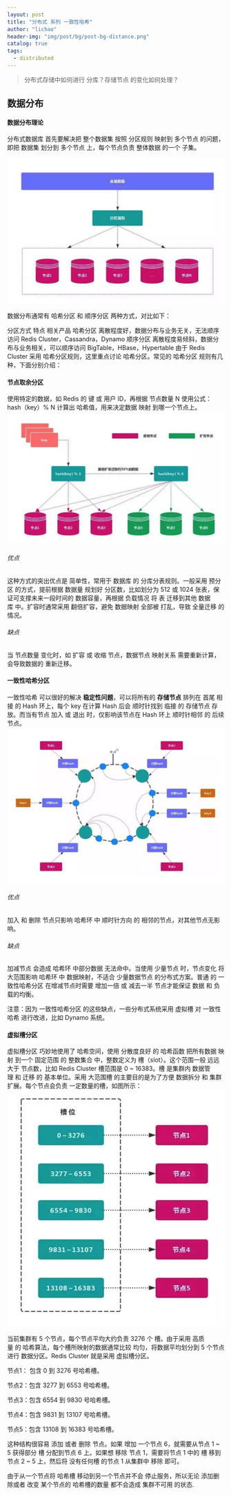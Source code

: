 ```yaml
---
layout: post
title: "分布式 系列 一致性哈希"
author: "lichao"
header-img: "img/post/bg/post-bg-distance.png"
catalog: true
tags:
  - distributed
---
```


> 分布式存储中如何进行 分库？存储节点 的变化如何处理？

## 数据分布
#### 数据分布理论
分布式数据库 首先要解决把 整个数据集 按照 分区规则 映射到 多个节点 的问题，即把 数据集 划分到 多个节点 上，每个节点负责 整体数据 的一个 子集。

![dubbo](/img/distributed/2.png)

数据分布通常有 哈希分区 和 顺序分区 两种方式，对比如下：

分区方式 特点 相关产品 哈希分区 离散程度好，数据分布与业务无关，无法顺序访问 Redis Cluster，Cassandra，Dynamo 顺序分区 离散程度易倾斜，数据分布与业务相关，可以顺序访问 BigTable，HBase，Hypertable 由于 Redis Cluster 采用 哈希分区规则，这里重点讨论 哈希分区。常见的 哈希分区 规则有几种，下面分别介绍：

#### 节点取余分区
使用特定的数据，如 Redis 的 键 或 用户 ID，再根据 节点数量 N 使用公式：hash（key）% N 计算出 哈希值，用来决定数据 映射 到哪一个节点上。
![dubbo](/img/distributed/3.png)

###### 优点
这种方式的突出优点是 简单性，常用于 数据库 的 分库分表规则。一般采用 预分区 的方式，提前根据 数据量 规划好 分区数，比如划分为 512 或 1024 张表，保证可支撑未来一段时间的 数据容量，再根据 负载情况 将 表 迁移到其他 数据库 中。扩容时通常采用 翻倍扩容，避免 数据映射 全部被 打乱，导致 全量迁移 的情况。
###### 缺点
当 节点数量 变化时，如 扩容 或 收缩 节点，数据节点 映射关系 需要重新计算，会导致数据的 重新迁移。

#### 一致性哈希分区
一致性哈希 可以很好的解决 **稳定性问题**，可以将所有的 **存储节点** 排列在 首尾 相接 的 Hash 环上，每个 key 在计算 Hash 后会 顺时针找到 临接 的 存储节点 存放。而当有节点 加入 或 退出 时，仅影响该节点在 Hash 环上 顺时针相邻 的 后续节点。
![dubbo](/img/distributed/4.png)
###### 优点
加入 和 删除 节点只影响 哈希环 中 顺时针方向 的 相邻的节点，对其他节点无影响。

###### 缺点
加减节点 会造成 哈希环 中部分数据 无法命中。当使用 少量节点 时，节点变化 将大范围影响 哈希环 中 数据映射，不适合 少量数据节点 的分布式方案。普通 的 一致性哈希分区 在增减节点时需要 增加一倍 或 减去一半 节点才能保证 数据 和 负载的均衡。

注意：因为 一致性哈希分区 的这些缺点，一些分布式系统采用 虚拟槽 对 一致性哈希 进行改进，比如 Dynamo 系统。

#### 虚拟槽分区
虚拟槽分区 巧妙地使用了 哈希空间，使用 分散度良好 的 哈希函数 把所有数据 映射 到一个 固定范围 的 整数集合 中，整数定义为 槽（slot）。这个范围一般 远远大于 节点数，比如 Redis Cluster 槽范围是 0 ~ 16383。槽 是集群内 数据管理 和 迁移 的 基本单位。采用 大范围槽 的主要目的是为了方便 数据拆分 和 集群扩展。每个节点会负责 一定数量的槽，如图所示：
![dubbo](/img/distributed/5.png)

当前集群有 5 个节点，每个节点平均大约负责 3276 个 槽。由于采用 高质量 的 哈希算法，每个槽所映射的数据通常比较 均匀，将数据平均划分到 5 个节点进行 数据分区。Redis Cluster 就是采用 虚拟槽分区。

节点1： 包含 0 到 3276 号哈希槽。

节点2：包含 3277 到 6553 号哈希槽。

节点3：包含 6554 到 9830 号哈希槽。

节点4：包含 9831 到 13107 号哈希槽。

节点5：包含 13108 到 16383 号哈希槽。

这种结构很容易 添加 或者 删除 节点。如果 增加 一个节点 6，就需要从节点 1 ~ 5 获得部分 槽 分配到节点 6 上。如果想 移除 节点 1，需要将节点 1 中的 槽 移到节点 2 ~ 5 上，然后将 没有任何槽 的节点 1 从集群中 移除 即可。

由于从一个节点将 哈希槽 移动到另一个节点并不会 停止服务，所以无论 添加删除或者 改变 某个节点的 哈希槽的数量 都不会造成 集群不可用 的状态.
